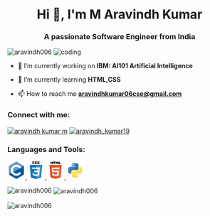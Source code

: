 <h1 align="center">Hi 👋, I'm M Aravindh Kumar</h1>
<h3 align="center">A passionate Software Engineer from India</h3>

<img align="right" alt="coding" width="400" src="https://www.2apay.us/wp-content/uploads/2021/06/dev-api-3.gif">

<p align="left"> <img src="https://komarev.com/ghpvc/?username=aravindh006&label=Profile%20views&color=0e75b6&style=flat" alt="aravindh006" /> </p>

- 🔭 I’m currently working on **IBM: AI101 Artificial Intelligence**

- 🌱 I’m currently learning **HTML,CSS**

- 📫 How to reach me **aravindhkumar06cse@gmail.com**

<h3 align="left">Connect with me:</h3>
<p align="left">
<a href="https://linkedin.com/in/aravindh kumar m" target="blank"><img align="center" src="https://raw.githubusercontent.com/rahuldkjain/github-profile-readme-generator/master/src/images/icons/Social/linked-in-alt.svg" alt="aravindh kumar m" height="30" width="40" /></a>
<a href="https://instagram.com/aravindh_kumar19" target="blank"><img align="center" src="https://raw.githubusercontent.com/rahuldkjain/github-profile-readme-generator/master/src/images/icons/Social/instagram.svg" alt="aravindh_kumar19" height="30" width="40" /></a>
</p>

<h3 align="left">Languages and Tools:</h3>
<p align="left"> <a href="https://www.cprogramming.com/" target="_blank" rel="noreferrer"> <img src="https://raw.githubusercontent.com/devicons/devicon/master/icons/c/c-original.svg" alt="c" width="40" height="40"/> </a> <a href="https://www.w3schools.com/css/" target="_blank" rel="noreferrer"> <img src="https://raw.githubusercontent.com/devicons/devicon/master/icons/css3/css3-original-wordmark.svg" alt="css3" width="40" height="40"/> </a> <a href="https://www.w3.org/html/" target="_blank" rel="noreferrer"> <img src="https://raw.githubusercontent.com/devicons/devicon/master/icons/html5/html5-original-wordmark.svg" alt="html5" width="40" height="40"/> </a> <a href="https://www.python.org" target="_blank" rel="noreferrer"> <img src="https://raw.githubusercontent.com/devicons/devicon/master/icons/python/python-original.svg" alt="python" width="40" height="40"/> </a> </p>

<p><img align="left" src="https://github-readme-stats.vercel.app/api/top-langs?username=aravindh006&show_icons=true&locale=en&layout=compact" alt="aravindh006" /></p>

<p>&nbsp;<img align="center" src="https://github-readme-stats.vercel.app/api?username=aravindh006&show_icons=true&locale=en" alt="aravindh006" /></p>

<p><img align="center" src="https://github-readme-streak-stats.herokuapp.com/?user=aravindh006&" alt="aravindh006" /></p>
